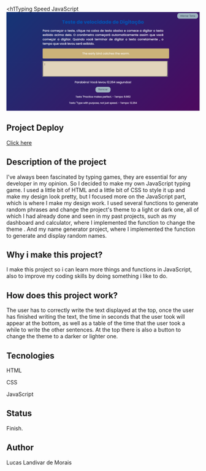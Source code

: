 <h1Typing Speed JavaScript</h1>
  <img src="img/Captura de Tela (12).png">

<h2>Project Deploy</h2>
 <a href="https://typing-speed-d94j89s7e-lucaslandivar.vercel.app">Click here</a>
  
<h2>Description of the project</h2>
<p>I've always been fascinated by typing games, they are essential for any developer in my opinion. So I decided to make my own JavaScript typing game.
I used a little bit of HTML and a little bit of CSS to style it up and make my design look pretty, but I focused more on the JavaScript part, which is where I make my design work.
I used several functions to generate random phrases and change the project's theme to a light or dark one, all of which I had already done and seen in my past projects, such as my dashboard and calculator, where I implemented the function to change the theme . And my name generator project, where I implemented the function to generate and display random names.</p> 

<h2>Why i make this project?</h2>
<p>I make this project so i can learn more things and functions in JavaScript, also to improve my coding skills by doing something i like to do.</p>

<h2>How does this project work?</h2>
<P>The user has to correctly write the text displayed at the top, once the user has finished writing the text, the time in seconds that the user took will appear at the bottom, as well as a table of the time that the user took a while to write the other sentences. At the top there is also a button to change the theme to a darker or lighter one.</p>

<h2>Tecnologies</h2>
<p>HTML</p>
<p>CSS</p>
<p>JavaScript</p>

<h2>Status</h2>
<p>Finish.</p>

<h2>Author</h2>
<p>Lucas Landivar de Morais</p>
